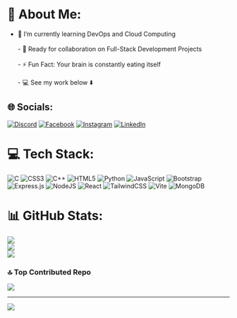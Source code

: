 # 💫 About Me:
 - 🌱 I’m currently learning DevOps and Cloud Computing <br><br> - 👯 Ready for collaboration on Full-Stack Development Projects <br><br> - ⚡ Fun Fact: Your brain is constantly eating itself <br><br> - 💻 See my work below ⬇️


## 🌐 Socials:
[![Discord](https://img.shields.io/badge/Discord-%237289DA.svg?logo=discord&logoColor=white)](https://discord.gg/https://discord.gg/Z6k49AtJ) [![Facebook](https://img.shields.io/badge/Facebook-%231877F2.svg?logo=Facebook&logoColor=white)](https://facebook.com/sourabh.narwal.003) [![Instagram](https://img.shields.io/badge/Instagram-%23E4405F.svg?logo=Instagram&logoColor=white)](https://instagram.com/sourabh__narwal) [![LinkedIn](https://img.shields.io/badge/LinkedIn-%230077B5.svg?logo=linkedin&logoColor=white)](https://linkedin.com/in/sourabh-narwal) 

# 💻 Tech Stack:
![C](https://img.shields.io/badge/c-%2300599C.svg?style=flat&logo=c&logoColor=white) ![CSS3](https://img.shields.io/badge/css3-%231572B6.svg?style=flat&logo=css3&logoColor=white) ![C++](https://img.shields.io/badge/c++-%2300599C.svg?style=flat&logo=c%2B%2B&logoColor=white) ![HTML5](https://img.shields.io/badge/html5-%23E34F26.svg?style=flat&logo=html5&logoColor=white) ![Python](https://img.shields.io/badge/python-3670A0?style=flat&logo=python&logoColor=ffdd54) ![JavaScript](https://img.shields.io/badge/javascript-%23323330.svg?style=flat&logo=javascript&logoColor=%23F7DF1E) ![Bootstrap](https://img.shields.io/badge/bootstrap-%238511FA.svg?style=flat&logo=bootstrap&logoColor=white) ![Express.js](https://img.shields.io/badge/express.js-%23404d59.svg?style=flat&logo=express&logoColor=%2361DAFB) ![NodeJS](https://img.shields.io/badge/node.js-6DA55F?style=flat&logo=node.js&logoColor=white) ![React](https://img.shields.io/badge/react-%2320232a.svg?style=flat&logo=react&logoColor=%2361DAFB) ![TailwindCSS](https://img.shields.io/badge/tailwindcss-%2338B2AC.svg?style=flat&logo=tailwind-css&logoColor=white) ![Vite](https://img.shields.io/badge/vite-%23646CFF.svg?style=flat&logo=vite&logoColor=white) ![MongoDB](https://img.shields.io/badge/MongoDB-%234ea94b.svg?style=flat&logo=mongodb&logoColor=white)
# 📊 GitHub Stats:
![](https://github-readme-stats.vercel.app/api?username=SourabhNarwal&theme=swift&hide_border=false&include_all_commits=false&count_private=false)<br/>
![](https://github-readme-streak-stats.herokuapp.com/?user=SourabhNarwal&theme=swift&hide_border=false)<br/>
![](https://github-readme-stats.vercel.app/api/top-langs/?username=SourabhNarwal&theme=swift&hide_border=false&include_all_commits=false&count_private=false&layout=compact)

### 🔝 Top Contributed Repo
![](https://github-contributor-stats.vercel.app/api?username=SourabhNarwal&limit=5&theme=swift&combine_all_yearly_contributions=true)


---
[![](https://visitcount.itsvg.in/api?id=SourabhNarwal&icon=0&color=6)](https://visitcount.itsvg.in)


